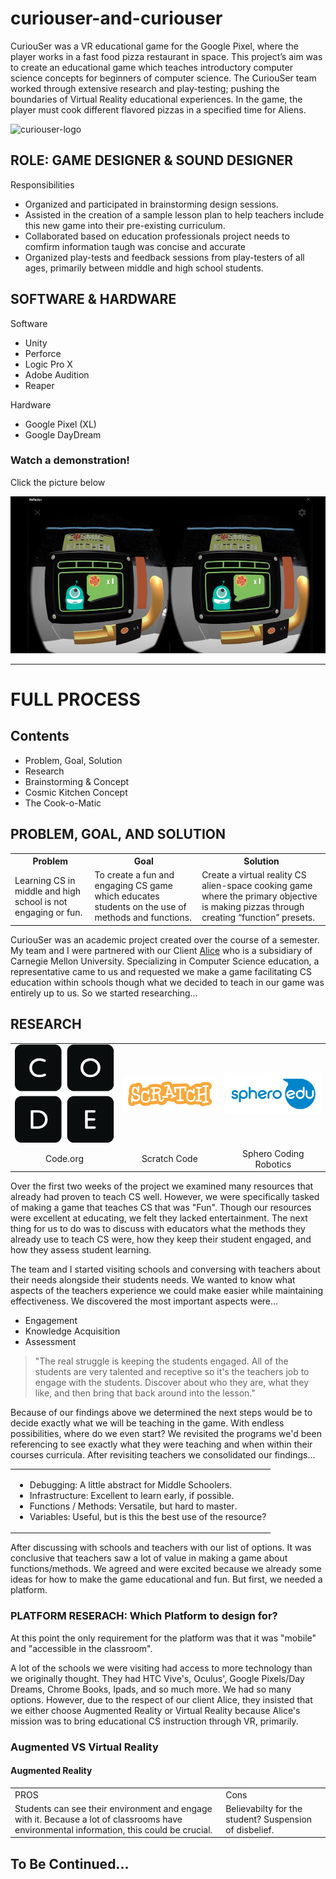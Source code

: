 # curiouser-and-curiouser

<p>CuriouSer was a VR educational game for the Google Pixel, where the player works in a fast food pizza restaurant in space. This project’s aim was to create an educational game which teaches introductory computer science concepts for beginners of computer science. The CuriouSer team worked through extensive research and play-testing; pushing the boundaries of Virtual Reality educational experiences. In the game, the player must cook different flavored pizzas in a specified time for Aliens.</p>

<img src="imgs/curiouser_poster.jpg" alt="curiouser-logo">

<h2>ROLE: GAME DESIGNER & SOUND DESIGNER</h2>
<p>Responsibilities</p>

<ul>
  <li>Organized and participated in brainstorming design sessions.</li>
  <li>Assisted in the creation of a sample lesson plan to help teachers include this new game into their pre-existing curriculum.</li>
  <li>Collaborated based on education professionals project needs to comfirm information taugh was concise and accurate</li>
  <li>Organized play-tests and feedback sessions from play-testers of all ages, primarily between middle and high school students.</li>
</ul>

<h2>SOFTWARE & HARDWARE</h2>
<p>Software</p>
<ul>
  <li>Unity</li>
  <li>Perforce</li>
  <li>Logic Pro X</li>
  <li>Adobe Audition</li>
  <li>Reaper</li>
</ul>

<p>Hardware</p>
<ul>
  <li>Google Pixel (XL)</li>
  <li>Google DayDream</li>
</ul>

<h3>Watch a demonstration!</h3>
<p>Click the picture below</p>
<a href="https://www.youtube.com/watch?v=FC9yZjRInf0" target="_blank"><img src="imgs/Cosmic-kitchen-screenshot.png" alt="cosmic kitchen picture"></a>

<hr>

<h1>FULL PROCESS</h1>

<h2>Contents</h2>
<ul>
  <li>Problem, Goal, Solution</li>
  <li>Research</li>
  <li>Brainstorming & Concept</li>
  <li>Cosmic Kitchen Concept</li>
  <li>The Cook-o-Matic</li>
</ul>

<h2>PROBLEM, GOAL, AND SOLUTION</h2>

<table>
  <tr>
    <th>Problem</th>
    <th>Goal</th>
    <th>Solution</th>
  </tr>
  <tr>
    <td>Learning CS in middle and high school is not engaging or fun.</td>
    <td>To create a fun and engaging CS game which educates students on the use of methods and functions.</td>
    <td>Create a virtual reality CS alien-space cooking game where the primary objective is making pizzas through creating “function” presets.</td>
  </tr>
</table>

<p>CuriouSer was an academic project created over the course of a semester. My team and I were partnered with our Client <a href="http://www.alice.org/">Alice</a> who is a subsidiary of Carnegie Mellon University. Specializing in Computer Science education, a representative came to us and requested we make a game facilitating CS education within schools though what we decided to teach in our game was entirely up to us. So we started researching…</p>

<h2>RESEARCH</h2>
<table>
  <tr>
    <td><img src="imgs/codedotorg.png" alt="code.org logo"></td>
    <td><img src="imgs/Scratchlogo.png" alt="scratch code logo"></td>
    <td><img src="imgs/sphero-img.png" alt="sphero coding robotics logo"</td>
  </tr>
  <tr>
    <td align="center">Code.org</td>
    <td align="center">Scratch Code</td>
    <td align="center">Sphero Coding Robotics</td>
  </tr>
</table>

<p>Over the first two weeks of the project we examined many resources that already had proven to teach CS well. However, we were specifically tasked of making a game that teaches CS that was "Fun". Though our resources were excellent at educating, we felt they lacked entertainment. The next thing for us to do was to discuss with educators what the methods they already use to teach CS were, how they keep their student engaged, and how they assess student learning.</p>


<p>The team and I started visiting schools and conversing with teachers about their needs alongside their students needs. We wanted to know what aspects of the teachers experience we could make easier while maintaining effectiveness. We discovered the most important aspects were...</p>
<ul>
  <li>Engagement</li>
  <li>Knowledge Acquisition</li>
  <li>Assessment</li>
</ul>

<blockquote>"The real struggle is keeping the students engaged. All of the students are very talented and receptive so it's the teachers job to engage with the students. Discover about who they are, what they like, and then bring that back around into the lesson."</blockquote>

<p>Because of our findings above we determined the next steps would be to decide exactly what we will be teaching in the game. With endless possibilities, where do we even start? We revisited the programs we'd been referencing to see exactly what they were teaching and when within their courses curricula. After revisiting teachers we consolidated our findings...</p>

<table>
  <td>
    <ul>
      <li>Debugging: A little abstract for Middle Schoolers.</li>
      <li>Infrastructure: Excellent to learn early, if possible.</li>
      <li>Functions / Methods: Versatile, but hard to master.</li>
      <li>Variables: Useful, but is this the best use of the resource?</li>
    </ul>
  </td>
</table>

<p>After discussing with schools and teachers with our list of options. It was conclusive that teachers saw a lot of value in making a game about functions/methods. We agreed and were excited because we already some ideas for how to make the game educational and fun. But first, we needed a platform.</p>

<h3>PLATFORM RESERACH: Which Platform to design for?</h3>
<p>At this point the only requirement for the platform was that it was "mobile" and "accessible in the classroom".</p>
<p>A lot of the schools we were visiting had access to more technology than we originally thought. They had HTC Vive's, Oculus', Google Pixels/Day Dreams, Chrome Books, Ipads, and so much more. We had so many options. However, due to the respect of our client Alice, they insisted that we either choose Augmented Reality or Virtual Reality because Alice's mission was to bring educational CS instruction through VR, primarily.</p>

<h3>Augmented VS Virtual Reality</h3>

<h4>Augmented Reality</h4>
<table>
  <tr>
    <td>PROS</td>
    <td>Cons</td>
  </tr>
  <tr>
    <td>Students can see their environment and engage with it. Because a lot of classrooms have environmental information, this could be crucial.</td>
    <td>Believabilty for the student? Suspension of disbelief.</td>
  </tr>
</table>

  <h2>To Be Continued...</h2>
  
